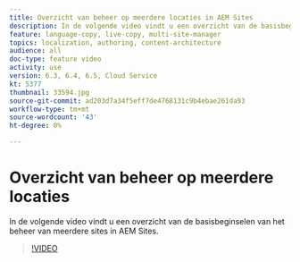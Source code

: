 ```yaml
---
title: Overzicht van beheer op meerdere locaties in AEM Sites
description: In de volgende video vindt u een overzicht van de basisbeginselen van het beheer van meerdere sites in AEM Sites.
feature: language-copy, live-copy, multi-site-manager
topics: localization, authoring, content-architecture
audience: all
doc-type: feature video
activity: use
version: 6.3, 6.4, 6.5, Cloud Service
kt: 5377
thumbnail: 33594.jpg
source-git-commit: ad203d7a34f5eff7de4768131c9b4ebae261da93
workflow-type: tm+mt
source-wordcount: '43'
ht-degree: 0%

---
```



# Overzicht van beheer op meerdere locaties

In de volgende video vindt u een overzicht van de basisbeginselen van het beheer van meerdere sites in AEM Sites.

>[!VIDEO](https://video.tv.adobe.com/v/33594?quality=12&learn=on)
